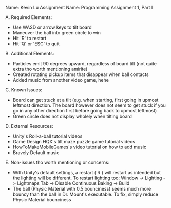 Name: Kevin Lu
Assignment Name: Programming Assignment 1, Part I

A. Required Elements:
- Use WASD or arrow keys to tilt board
- Maneuver the ball into green circle to win
- Hit 'R' to restart
- Hit 'Q' or 'ESC' to quit

B. Additional Elements:
- Particles emit 90 degrees upward, regardless of board tilt (not quite extra tho worth mentioning amirite)
- Created rotating pickup items that disappear when ball contacts
- Added music from another video game, hehe

C. Known Issues:
- Board can get stuck at a tilt (e.g. when starting, first going in upmost leftmost direction. The board however does not seem to get stuck if you go in any other direction first before going back to upmost leftmost)
- Green circle does not display wholely when tilting board

D. External Resources:
- Unity's Roll-a-ball tutorial videos
- Game Design HQX's tilt maze puzzle game tutorial videos
- HowToMakeMobileGames's video tutorial on how to add music
- Bravely Default music

E. Non-issues tho worth mentioning or concerns:
- With Unity's default settings, a restart ('R') will restart as intended but the lighting will be different.
To restart lighting too:
Window -> Lighting -> Lightmaps Tab -> Disable Continuous Baking -> Build
- The ball (Physic Material with 0.5 bounciness) seems much more bouncy than the ball in Dr. Mount's executable.
To fix, simply reduce Physic Material bounciness

